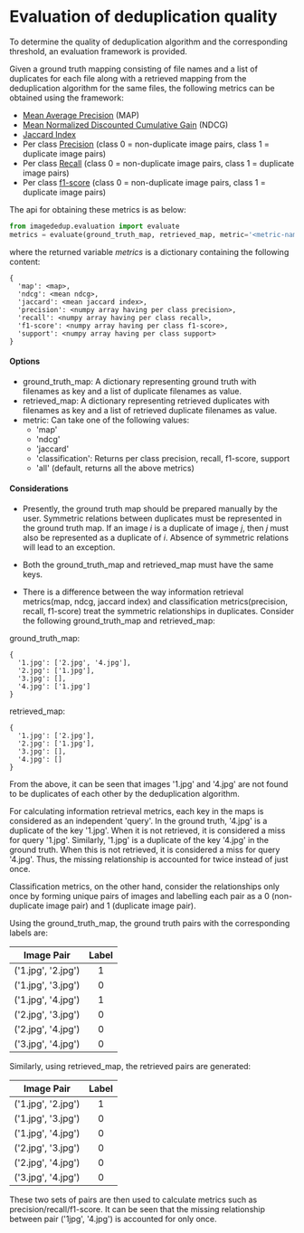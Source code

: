 # Evaluation of deduplication quality

To determine the quality of deduplication algorithm and the corresponding threshold, an evaluation framework is provided.

Given a ground truth mapping consisting of file names and a list of duplicates for each file along with a retrieved 
mapping from the deduplication algorithm for the same files, the following metrics can be obtained using the framework:

- [Mean Average Precision](https://en.wikipedia.org/wiki/Evaluation_measures_(information_retrieval)#Mean_average_precision) (MAP)
- [Mean Normalized Discounted Cumulative Gain](https://en.wikipedia.org/wiki/Discounted_cumulative_gain) (NDCG)
- [Jaccard Index](https://en.wikipedia.org/wiki/Jaccard_index)
- Per class [Precision](https://en.wikipedia.org/wiki/Precision_and_recall) (class 0 = non-duplicate image pairs, class 1 = duplicate image pairs)
- Per class [Recall](https://en.wikipedia.org/wiki/Precision_and_recall) (class 0 = non-duplicate image pairs, class 1 = duplicate image pairs)
- Per class [f1-score](https://en.wikipedia.org/wiki/F1_score) (class 0 = non-duplicate image pairs, class 1 = duplicate image pairs)

The api for obtaining these metrics  is as below:
```python
from imagededup.evaluation import evaluate
metrics = evaluate(ground_truth_map, retrieved_map, metric='<metric-name>')
```
where the returned variable *metrics* is a dictionary containing the following content:
```
{
  'map': <map>,
  'ndcg': <mean ndcg>,
  'jaccard': <mean jaccard index>,
  'precision': <numpy array having per class precision>,
  'recall': <numpy array having per class recall>,
  'f1-score': <numpy array having per class f1-score>,
  'support': <numpy array having per class support>
}
```
#### Options
- ground_truth_map:  A dictionary representing ground truth with filenames as key and a list of duplicate filenames as 
value.
- retrieved_map: A dictionary representing retrieved duplicates with filenames as key and a list of retrieved duplicate 
filenames as value.
- metric: Can take one of the following values:
    - 'map'
    - 'ndcg'
    - 'jaccard'
    - 'classification': Returns per class precision, recall, f1-score, support
    - 'all' (default, returns all the above metrics)


#### Considerations
- Presently, the ground truth map should be prepared manually by the user. Symmetric relations between duplicates must 
be represented in the ground truth map. If an image *i* is a duplicate of image *j*, then *j* must also be represented as a
 duplicate of *i*. Absence of symmetric relations will lead to an exception.

- Both the ground_truth_map and retrieved_map must have the same keys.

- There is a difference between the way information retrieval metrics(map, ndcg, jaccard index) and classification 
metrics(precision, recall, f1-score) treat the symmetric relationships in duplicates. Consider the following 
ground_truth_map and retrieved_map:

ground_truth_map:
```
{
  '1.jpg': ['2.jpg', '4.jpg'],
  '2.jpg': ['1.jpg'],
  '3.jpg': [],
  '4.jpg': ['1.jpg']
}
```

retrieved_map:
```
{
  '1.jpg': ['2.jpg'],
  '2.jpg': ['1.jpg'],
  '3.jpg': [],
  '4.jpg': []
}
```
From the above, it can be seen that images '1.jpg' and '4.jpg' are not found to be duplicates of each other by the 
deduplication algorithm.

For calculating information retrieval metrics, each key in the maps is considered as an independent 'query'. 
In the ground truth, '4.jpg' is a duplicate of the key '1.jpg'. When it is not retrieved, it is considered a miss for 
query '1.jpg'.  Similarly, '1.jpg' is a duplicate of the key '4.jpg' in the ground truth. When this is not retrieved, 
it is considered a miss for query '4.jpg'.  Thus, the missing relationship is accounted for twice instead of just once.

Classification metrics, on the other hand, consider the relationships only once by forming unique pairs of images and 
labelling each pair as a 0 (non-duplicate image pair) and 1 (duplicate image pair). 

Using the ground_truth_map, the ground truth pairs with the corresponding labels are:

| Image Pair        | Label           
| ------------- |:-------------:
| ('1.jpg', '2.jpg')     | 1 
| ('1.jpg', '3.jpg')      | 0     
| ('1.jpg', '4.jpg') | 1
| ('2.jpg', '3.jpg')     | 0
| ('2.jpg', '4.jpg')      | 0      
| ('3.jpg', '4.jpg')| 0   


Similarly, using retrieved_map, the retrieved pairs are generated:

| Image Pair        | Label           
| ------------- |:-------------:
| ('1.jpg', '2.jpg')     | 1 
| ('1.jpg', '3.jpg')      | 0     
| ('1.jpg', '4.jpg') | 0
| ('2.jpg', '3.jpg')     | 0
| ('2.jpg', '4.jpg')      | 0      
| ('3.jpg', '4.jpg')| 0  

These two sets of pairs are then used to calculate metrics such as precision/recall/f1-score. It can be seen that the 
missing relationship between pair ('1jpg', '4.jpg') is accounted for only once.